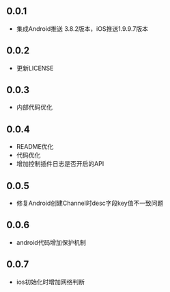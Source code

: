 ## 0.0.1

* 集成Android推送 3.8.2版本，iOS推送1.9.9.7版本
  
## 0.0.2

* 更新LICENSE

## 0.0.3

* 内部代码优化

## 0.0.4

* README优化
* 代码优化
* 增加控制插件日志是否开启的API

## 0.0.5


* 修复Android创建Channel时desc字段key值不一致问题

## 0.0.6 

* android代码增加保护机制

## 0.0.7

* ios初始化时增加网络判断


